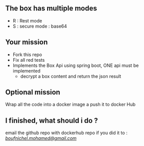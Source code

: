 ## The box has multiple modes

- R : Rest mode
- S : secure mode : base64

## Your mission
- Fork this repo 
- Fix all red tests
- Implements the Box Api using spring boot, ONE api must be implemented
  - decrypt a box content and return the json result
    
## Optional mission
Wrap all the code into a docker image a push it to docker Hub

## I finished, what should i do ?
email the github repo with dockerhub repo if you did it to : *boufnichel.mohamed@gmail.com* 
